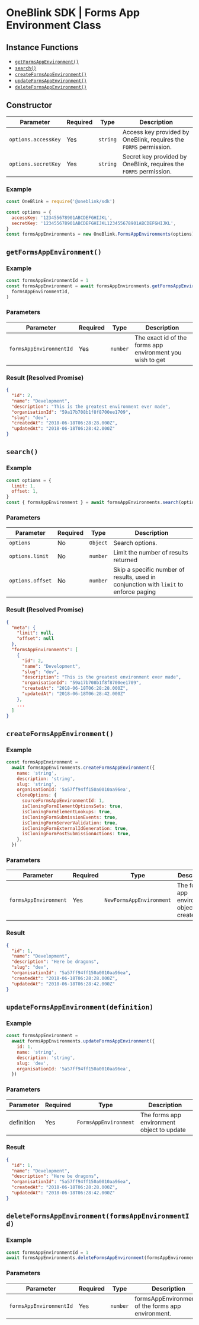 # OneBlink SDK | Forms App Environment Class

## Instance Functions

- [`getFormsAppEnvironment()`](#getformsappenvironment)
- [`search()`](#search)
- [`createFormsAppEnvironment()`](#createformsappenvironment)
- [`updateFormsAppEnvironment()`](#updateformsappenvironment)
- [`deleteFormsAppEnvironment()`](#deleteformsappenvironment)

## Constructor

| Parameter           | Required | Type     | Description                                                       |
| ------------------- | -------- | -------- | ----------------------------------------------------------------- |
| `options.accessKey` | Yes      | `string` | Access key provided by OneBlink, requires the `FORMS` permission. |
| `options.secretKey` | Yes      | `string` | Secret key provided by OneBlink, requires the `FORMS` permission. |

### Example

```javascript
const OneBlink = require('@oneblink/sdk')

const options = {
  accessKey: '123455678901ABCDEFGHIJKL',
  secretKey: '123455678901ABCDEFGHIJKL123455678901ABCDEFGHIJKL',
}
const formsAppEnvironments = new OneBlink.FormsAppEnvironments(options)
```

## `getFormsAppEnvironment()`

### Example

```javascript
const formsAppEnvironmentId = 1
const formsAppEnvironment = await formsAppEnvironments.getFormsAppEnvironment(
  formsAppEnvironmentId,
)
```

### Parameters

| Parameter               | Required | Type     | Description                                               |
| ----------------------- | -------- | -------- | --------------------------------------------------------- |
| `formsAppEnvironmentId` | Yes      | `number` | The exact id of the forms app environment you wish to get |

### Result (Resolved Promise)

```json
{
  "id": 2,
  "name": "Development",
  "description": "This is the greatest environment ever made",
  "organisationId": "59a17b708b1f8f8700ee1709",
  "slug": "dev",
  "createdAt": "2018-06-18T06:28:28.000Z",
  "updatedAt": "2018-06-18T06:28:42.000Z"
}
```

## `search()`

### Example

```javascript
const options = {
  limit: 1,
  offset: 1,
}
const { formsAppEnvironment } = await formsAppEnvironments.search(options)
```

### Parameters

| Parameter        | Required | Type     | Description                                                                           |
| ---------------- | -------- | -------- | ------------------------------------------------------------------------------------- |
| `options`        | No       | `Object` | Search options.                                                                       |
| `options.limit`  | No       | `number` | Limit the number of results returned                                                  |
| `options.offset` | No       | `number` | Skip a specific number of results, used in conjunction with `limit` to enforce paging |

### Result (Resolved Promise)

```json
{
  "meta": {
    "limit": null,
    "offset": null
  },
  "formsAppEnvironments": [
    {
      "id": 2,
      "name": "Development",
      "slug": "dev",
      "description": "This is the greatest environment ever made",
      "organisationId": "59a17b708b1f8f8700ee1709",
      "createdAt": "2018-06-18T06:28:28.000Z",
      "updatedAt": "2018-06-18T06:28:42.000Z"
    },
    ...
  ]
}
```

## `createFormsAppEnvironment()`

### Example

```javascript
const formsAppEnvironment =
  await formsAppEnvironments.createFormsAppEnvironment({
    name: 'string',
    description: 'string',
    slug: 'string',
    organisationId: '5a57ff94ff150a0010aa96ea',
    cloneOptions: {
      sourceFormsAppEnvironmentId: 1,
      isCloningFormElementOptionsSets: true,
      isCloningFormElementLookups: true,
      isCloningFormSubmissionEvents: true,
      isCloningFormServerValidation: true,
      isCloningFormExternalIdGeneration: true,
      isCloningFormPostSubmissionActions: true,
    },
  })
```

### Parameters

| Parameter             | Required | Type                     | Description                                 |
| --------------------- | -------- | ------------------------ | ------------------------------------------- |
| `formsAppEnvironment` | Yes      | `NewFormsAppEnvironment` | The forms app environment object to create. |

### Result

```json
{
  "id": 1,
  "name": "Development",
  "description": "Here be dragons",
  "slug": "dev",
  "organisationId": "5a57ff94ff150a0010aa96ea",
  "createdAt": "2018-06-18T06:28:28.000Z",
  "updatedAt": "2018-06-18T06:28:42.000Z"
}
```

## `updateFormsAppEnvironment(definition)`

### Example

```javascript
const formsAppEnvironment =
  await formsAppEnvironments.updateFormsAppEnvironment({
    id: 1,
    name: 'string',
    description: 'string',
    slug: 'dev',
    organisationId: '5a57ff94ff150a0010aa96ea',
  })
```

### Parameters

| Parameter  | Required | Type                  | Description                                |
| ---------- | -------- | --------------------- | ------------------------------------------ |
| definition | Yes      | `FormsAppEnvironment` | The forms app environment object to update |

### Result

```json
{
  "id": 1,
  "name": "Development",
  "description": "Here be dragons",
  "organisationId": "5a57ff94ff150a0010aa96ea",
  "createdAt": "2018-06-18T06:28:28.000Z",
  "updatedAt": "2018-06-18T06:28:42.000Z"
}
```

## `deleteFormsAppEnvironment(formsAppEnvironmentId)`

### Example

```javascript
const formsAppEnvironmentId = 1
await formsAppEnvironments.deleteFormsAppEnvironment(formsAppEnvironmentId)
```

### Parameters

| Parameter               | Required | Type     | Description                                         |
| ----------------------- | -------- | -------- | --------------------------------------------------- |
| `formsAppEnvironmentId` | Yes      | `number` | formsAppEnvironmentId of the forms app environment. |
